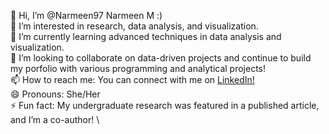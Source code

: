 👋 Hi, I’m @Narmeen97 Narmeen M :) \
👀 I’m interested in research, data analysis, and visualization. \
🌱 I’m currently learning advanced techniques in data analysis and visualization. \
💞️ I’m looking to collaborate on data-driven projects and continue to build my porfolio with various programming and analytical projects! \
📫 How to reach me: You can connect with me on [LinkedIn!](https://www.linkedin.com/in/narmeen-mohammed-7ab320278/) \
😄 Pronouns: She/Her \
⚡ Fun fact: My undergraduate research was featured in a published article, and I’m a co-author! \
<!---
Narmeen97/Narmeen97 is a ✨ special ✨ repository because its `README.md` (this file) appears on your GitHub profile.
You can click the Preview link to take a look at your changes.
--->
